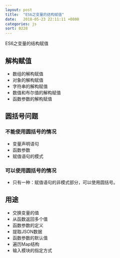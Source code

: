 ```yaml
---
layout: post
title:  "ES6之变量的结构赋值"
date:   2018-05-23 22:11:11 +0800
categories: js
sort: 0228
---
```


ES6之变量的结构赋值

## 解构赋值

- 数组的解构赋值
- 对象的解构赋值
- 字符串的解构赋值
- 数值和布尔值的解构赋值
- 函数参数的解构赋值

## 圆括号问题

### 不能使用圆括号的情况

- 变量声明语句
- 函数参数
- 赋值语句的模式

### 可以使用圆括号的情况

- 只有一种：赋值语句的非模式部分，可以使用圆括号。

## 用途

- 交换变量的值
- 从函数返回多个值
- 函数参数的定义
- 提取JSON数据
- 函数参数的默认值
- 遍历Map结构
- 输入模块的指定方式